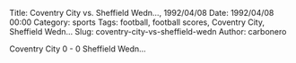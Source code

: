 Title: Coventry City vs. Sheffield Wedn…, 1992/04/08
Date: 1992/04/08 00:00
Category: sports
Tags: football, football scores, Coventry City, Sheffield Wedn…
Slug: coventry-city-vs-sheffield-wedn
Author: carbonero


Coventry City 0 - 0 Sheffield Wedn…
